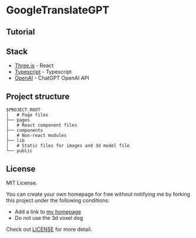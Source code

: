 # GoogleTranslateGPT

## Tutorial

## Stack
- [Three.js](https://es.react.dev/) - React
- [Typescript](https://www.typescriptlang.org/) - Typescript
- [OpenAI](https://openai.com/) - ChatGPT OpenAI API

## Project structure

```
$PROJECT_ROOT
│   # Page files
├── pages
│   # React component files
├── components
│   # Non-react modules
├── lib
│   # Static files for images and 3d model file
└── public
```

## License

MIT License.

You can create your own homepage for free without notifying me by forking this project under the following conditions:

- Add a link to [my homepage](https://www.craftz.dog/)
- Do not use the 3d voxel dog

Check out [LICENSE](./LICENSE) for more detail.
